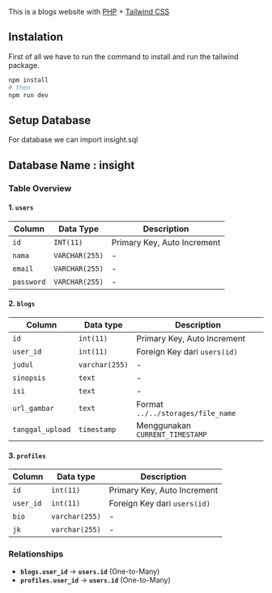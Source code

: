 This is a blogs website with [PHP](https://www.php.net/) + [Tailwind CSS](https://tailwindcss.com/)

## Instalation

First of all we have to run the command to install and run the tailwind package.

```bash
npm install
# then
npm run dev
```

## Setup Database

For database we can import insight.sql

## Database Name : insight

### Table Overview

#### 1. `users`

| Column     | Data Type      | Description                 |
| ---------- | -------------- | --------------------------- |
| `id`       | `INT(11)`      | Primary Key, Auto Increment |
| `nama`     | `VARCHAR(255)` | -                           |
| `email`    | `VARCHAR(255)` | -                           |
| `password` | `VARCHAR(255)` | -                           |

#### 2. `blogs`

| Column           | Data type      | Description                       |
| ---------------- | -------------- | --------------------------------- |
| `id`             | `int(11)`      | Primary Key, Auto Increment       |
| `user_id`        | `int(11)`      | Foreign Key dari `users(id)`      |
| `judul`          | `varchar(255)` | -                                 |
| `sinopsis`       | `text`         | -                                 |
| `isi`            | `text`         | -                                 |
| `url_gambar`     | `text`         | Format `../../storages/file_name` |
| `tanggal_upload` | `timestamp`    | Menggunakan `CURRENT_TIMESTAMP`   |

#### 3. `profiles`

| Column    | Data type      | Description                  |
| --------- | -------------- | ---------------------------- |
| `id`      | `int(11)`      | Primary Key, Auto Increment  |
| `user_id` | `int(11)`      | Foreign Key dari `users(id)` |
| `bio`     | `varchar(255)` | -                            |
| `jk`      | `varchar(255)` | -                            |

### Relationships

-   **`blogs.user_id`** → **`users.id`** (One-to-Many)
-   **`profiles.user_id`** → **`users.id`** (One-to-Many)
